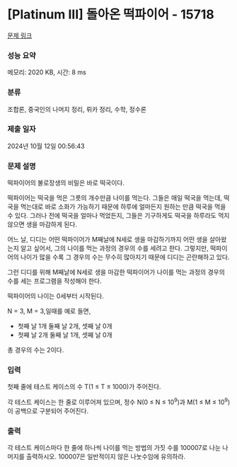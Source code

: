 # [Platinum III] 돌아온 떡파이어 - 15718 

[문제 링크](https://www.acmicpc.net/problem/15718) 

### 성능 요약

메모리: 2020 KB, 시간: 8 ms

### 분류

조합론, 중국인의 나머지 정리, 뤼카 정리, 수학, 정수론

### 제출 일자

2024년 10월 12일 00:56:43

### 문제 설명

<p>떡파이어의 불로장생의 비밀은 바로 떡국이다.</p>

<p>떡파이어는 떡국을 먹은 그릇의 개수만큼 나이를 먹는다. 그들은 매일 떡국을 먹는데, 떡국을 먹는대로 바로 소화가 가능하기 때문에 하루에 얼마든지 원하는 만큼 떡국을 먹을 수 있다. 그러나 전에 떡국을 얼마나 먹었든지, 그들은 기구하게도 떡국을 하루라도 먹지 않으면 생을 마감하게 된다.</p>

<p>어느 날, 디디는 어떤 떡파이어가 M째날에 N세로 생을 마감하기까지 어떤 생을 살아왔는지 알고 싶어서, 그의 나이를 먹는 과정의 경우의 수를 세려고 한다. 그렇지만, 떡파이어의 나이가 많을 수록 그 경우의 수는 무수히 많아지기 때문에 디디는 곤란해하고 있다.</p>

<p>그런 디디를 위해 M째날에 N세로 생을 마감한 떡파이어가 나이를 먹는 과정의 경우의 수를 세는 프로그램을 작성해야 한다.</p>

<p>떡파이어의 나이는 0세부터 시작된다.</p>

<p>N = 3, M = 3,일때를 예로 들면,</p>

<ul>
	<li>첫째 날 1개 둘째 날 2개, 셋째 날 0개</li>
	<li>첫째 날 2개 둘째 날 1개, 셋째 날 0개</li>
</ul>

<p>총 경우의 수는 2이다.</p>

### 입력 

 <p>첫째 줄에 테스트 케이스의 수 T(1 ≤ T ≤ 1000)가 주어진다.</p>

<p>각 테스트 케이스는 한 줄로 이루어져 있으며, 정수 N(0 ≤ N ≤ 10<sup>9</sup>)과 M(1 ≤ M ≤ 10<sup>9</sup>)이 공백으로 구분되어 주어진다.</p>

### 출력 

 <p>각 테스트 케이스마다 한 줄에 하나씩 나이를 먹는 방법의 가짓 수를 100007로 나눈 나머지를 출력하시오. 100007은 일반적이지 않은 나눗수임에 유의하라.</p>

